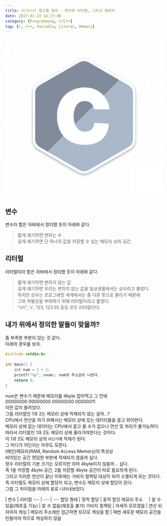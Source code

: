 ```yaml
---
title: (C/C++) 참고용 정리 - 변수와 리터럴, 그리고 메모리
date: 2017-01-23 14:17:09
category: [Programming, C/C++]
tag: [C, C++, Variable, Literal, Memory]
---
```

![](/images/C-ref-002/thumb.png)  
## 변수  
변수라 함은 자바에서 정리했 듯이 아래와 같다.  
> 짧게 얘기하면 변하는 수  
길게 얘기하면 단 하나의 값을 저장할 수 있는 메모리 상의 공간.

## 리터럴  
리터럴이라 함은 자바에서 정리했 듯이 아래와 같다.  
> 짧게 얘기하면 변하지 않는 값  
  길게 얘기하면 우리는 변하지 않는 값을 일상생활에서는 상수라고 불렀다.  
  하지만 상수는 프로그래밍 세계에서는 좀 다른 뜻으로 불리기 때문에  
  그와 차별성을 부여하기 위해 리터럴이라고 붙였다.  
  "ch", 'c', 123, 123.55 등등 모두 리터럴이다.  
  
## 내가 위에서 정의한 말들이 맞을까?  
좀 부족한 부분이 있는 것 같다.  
아래의 경우를 보자.  
```c
#include <stdio.h>

int main() {
    int num = 1 + 2;
    printf("%p", &num); num의 주소값이 나온다.
    return 0;
}
```

num은 변수기 때문에 메모리를 4byte 잡아먹고 그 안에  
00000000 00000000 00000000 00000011  
이런 값이 들어있다.  
그럼 리터럴인 1과 2는 메모리 상에 적재되지 않는 걸까...?  
CPU에서 연산을 하기 위해서는 메모리 상에 있는 데이터들을 끌고 와야한다.  
메모리 상에 없는 데이터는 CPU에서 끌고 올 수가 없으니 연산 및 처리가 불가능하다.  
따라서 리터럴인 1과 2도 메모리 상에 올라가야한다는 것이다.  
이 1과 2도 메모리 상의 `어딘가`에 적재가 된다.  
그 어디가 어딘지는 아무도 모른다.  
(메인)메모리(RAM, Random Access Memory)의 특성상  
비어있는 공간 랜덤한 부분에 적재되지 않을까 싶다.  
정수 리터럴의 기본 크기는 모르지만 아마 4byte이지 않을까... 싶다.  
즉 1을 저장할 4byte 공간, 2를 저장할 4byte 공간이 따로 필요하게 된다.  
그리고 이러한 연산이 끝난 이후에는 가비지 컬렉팅 대상이 되어 소멸되게 되는 것이다.  
즉 리터럴도 메모리 상에 할당이 되고, 변수도 메모리 상에 할당이 된다.  
그럼 그 차이점을 아래의 표로 나타내보았다.

 | 변수 | 리터럴
--- | --- | ---
할당 형태 | 정적 할당 | 동적 할당
메모리 주소&nbsp;&nbsp;&nbsp;&nbsp; | 알 수 있음(재호출 가능) | 알 수 없음(재호출 불가)
가비지 컬렉팅 | 자세히 모르겠음 | 연산 되자마자
캐싱 | 메모리 주소에만 접근하면 되므로 캐싱을 함 | 매번 새로운 메모리 공간을 만들어야 하므로 캐싱하지 않음